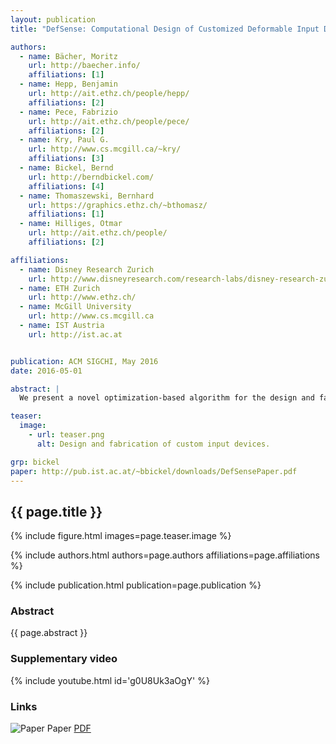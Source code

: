 ```yaml
---
layout: publication
title: "DefSense: Computational Design of Customized Deformable Input Devices"

authors: 
  - name: Bächer, Moritz
    url: http://baecher.info/
    affiliations: [1]
  - name: Hepp, Benjamin
    url: http://ait.ethz.ch/people/hepp/
    affiliations: [2]
  - name: Pece, Fabrizio
    url: http://ait.ethz.ch/people/pece/
    affiliations: [2]
  - name: Kry, Paul G.
    url: http://www.cs.mcgill.ca/~kry/
    affiliations: [3]	
  - name: Bickel, Bernd
    url: http://berndbickel.com/
    affiliations: [4]
  - name: Thomaszewski, Bernhard
    url: https://graphics.ethz.ch/~bthomasz/
    affiliations: [1]
  - name: Hilliges, Otmar
    url: http://ait.ethz.ch/people/
    affiliations: [2]

affiliations:
  - name: Disney Research Zurich
    url: http://www.disneyresearch.com/research-labs/disney-research-zurich/
  - name: ETH Zurich
    url: http://www.ethz.ch/
  - name: McGill University
    url: http://www.cs.mcgill.ca
  - name: IST Austria
    url: http://ist.ac.at


publication: ACM SIGCHI, May 2016
date: 2016-05-01

abstract: |
  We present a novel optimization-based algorithm for the design and fabrication of customized, deformable input devices, capable of continuously sensing their deformation. We propose to embed piezoresistive sensing elements into flexible 3D printed objects. These sensing elements are then utilized to recover rich and natural user interactions at runtime. Designing such objects manually is a challenging and hard problem for all but the simplest geometries and deformations. Our method simultaneously optimizes the internal routing of the sensing elements and computes a mapping from low-level sensor readings to user-specified outputs in order to minimize reconstruction error. We demonstrate the power and flexibility of the approach by designing and fabricating a set of flexible input devices. Our results indicate that the optimization-based design greatly outperforms manual routings in terms of reconstruction accuracy and thus interaction fidelity. 

teaser:
  image:
    - url: teaser.png
      alt: Design and fabrication of custom input devices.

grp: bickel
paper: http://pub.ist.ac.at/~bbickel/downloads/DefSensePaper.pdf
---
```


## {{ page.title }}

{% include figure.html images=page.teaser.image %}

{% include authors.html authors=page.authors affiliations=page.affiliations %}

{% include publication.html publication=page.publication %}

### Abstract

{{ page.abstract }}

### Supplementary video

{% include youtube.html id='g0U8Uk3aOgY' %}

### Links

![Paper](paper.jpg) Paper [PDF]({{page.paper}})
